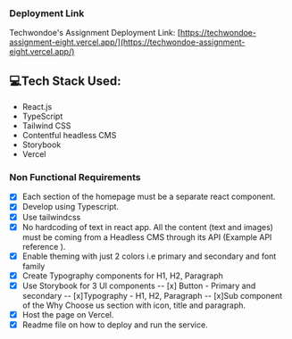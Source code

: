 
### Deployment Link
Techwondoe's Assignment Deployment Link: [https://techwondoe-assignment-eight.vercel.app/](https://techwondoe-assignment-eight.vercel.app/)

## 💻Tech Stack Used:
- React.js
- TypeScript
- Tailwind CSS
- Contentful headless CMS
- Storybook
- Vercel

### Non Functional Requirements

- [x] Each section of the homepage must be a separate react component.
- [x] Develop using Typescript.
- [x] Use tailwindcss
- [x] No hardcoding of text in react app. All the content (text and images) must be coming from a Headless CMS through its API (Example API reference ).
- [x] Enable theming with just 2 colors i.e primary and secondary and font family
- [x] Create Typography components for H1, H2, Paragraph
- [x] Use Storybook for 3 UI components
    -- [x] Button - Primary and secondary
    -- [x]Typography - H1, H2, Paragraph
    -- [x]Sub component of the Why Choose us section with icon, title and paragraph.
- [x] Host the page on Vercel.
- [x] Readme file on how to deploy and run the service.